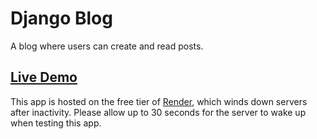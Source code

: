 # Django Blog

A blog where users can create and read posts.

## [Live Demo](https://django-blogsite.onrender.com)

This app is hosted on the free tier of [Render](https://render.com/), which winds down servers after inactivity. Please allow up to 30 seconds for the server to wake up when testing this app.
